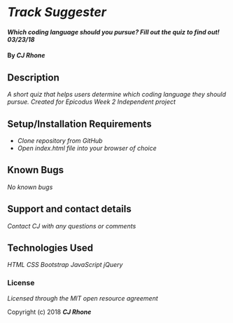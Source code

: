 # _Track Suggester_

#### _Which coding language should you pursue? Fill out the quiz to find out! 03/23/18_

#### By _**CJ Rhone**_

## Description

_A short quiz that helps users determine which coding language they should pursue. Created for Epicodus Week 2 Independent project_

## Setup/Installation Requirements

* _Clone repository from GitHub_
* _Open index.html file into your browser of choice_

## Known Bugs

_No known bugs_

## Support and contact details

_Contact CJ with any questions or comments_

## Technologies Used

_HTML_
_CSS_
_Bootstrap_
_JavaScript_
_jQuery_

### License

*Licensed through the MIT open resource agreement*

Copyright (c) 2018 **_CJ Rhone_**
